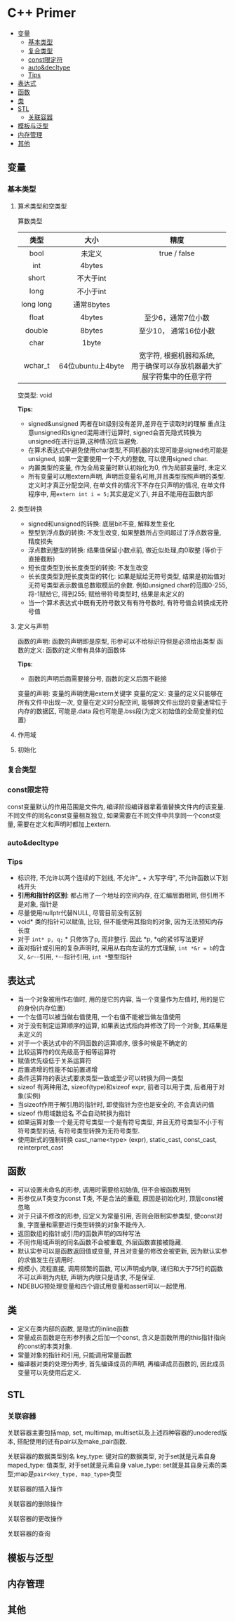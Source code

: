 # C++ Primer
- [变量](#变量)
  - [基本类型](#基本类型)
  - [复合类型](#复合类型)
  - [const限定符](#const限定符)
  - [auto&decltype](#autodecltype)
  - [Tips](#tips)
- [表达式](#表达式)
- [函数](#函数)
- [类](#类)
- [STL](#stl)
  - [关联容器](#关联容器)
- [模板与泛型](#模板与泛型)
- [内存管理](#内存管理)
- [其他](#其他)

## 变量
### 基本类型
1. 算术类型和空类型
    
    算数类型

    |   类型    |    大小    |         精度          |
    | :-------: | :--------: | :-------------------: |
    | bool      | 未定义      | true / false          |
    |    int    |   4bytes   |                       |
    |   short   | 不大于int  |                       |
    |   long    | 不小于int  |                       |
    | long long | 通常8bytes |                       |
    |   float   |   4bytes   |  至少6，通常7位小数   |
    |  double   |   8bytes   | 至少10， 通常16位小数 |
    |   char    |   1byte    |                       |
    |wchar_t| 64位ubuntu上4byte| 宽字符, 根据机器和系统, <br>用于确保可以存放机器最大扩<br>展字符集中的任意字符|
    空类型: void
    
    **Tips:**
   - signed&unsigned
       两者在bit级别没有差异,差异在于读取时的理解
       重点注意unsigned和signed混用进行运算时, signed会首先隐式转换为unsigned在进行运算,这种情况应当避免.
   - 在算术表达式中避免使用char类型,不同机器的实现可能是signed也可能是unsigned, 如果一定要使用一个不大的整数, 可以使用signed char.
   - 内置类型的变量, 作为全局变量时默认初始化为0, 作为局部变量时, 未定义
   - 所有变量可以用extern声明, 声明后变量名可用,并且类型按照声明的类型. 定义时才真正分配空间, 在单文件的情况下不存在只声明的情况, 在单文件程序中, 用`extern int i = 5;`其实是定义了i, 并且不能用在函数内部


2. 类型转换

    - signed和unsigned的转换: 底层bit不变, 解释发生变化
    - 整型到浮点数的转换: 不发生改变, 如果整数所占空间超过了浮点数容量, 精度损失
    - 浮点数到整型的转换: 结果值保留小数点前, 做近似处理,向0取整 (等价于直接截断)
    - 短长度类型到长长度类型的转换: 不发生改变
    - 长长度类型到短长度类型的转化: 如果是赋给无符号类型, 结果是初始值对无符号类型表示数值总数取模后的余数. 例如unsigned char的范围0-255, 将-1赋给它, 得到255; 赋给带符号类型时, 结果是未定义的
    - 当一个算术表达式中既有无符号数又有有符号数时, 有符号值会转换成无符号值

3. 定义与声明

    函数的声明: 函数的声明即是原型, 形参可以不给标识符但是必须给出类型
    函数的定义: 函数的定义带有具体的函数体

    **Tips**: 
    - 函数的声明后面需要接分号, 函数的定义后面不能接

    变量的声明: 变量的声明使用extern关键字
    变量的定义: 变量的定义只能够在所有文件中出现一次, 变量在定义时分配空间, 能够跨文件出现的变量通常位于内存的数据区, 可能是.data 段也可能是.bss段(为定义初始值的全局变量的位置)

4. 作用域

5. 初始化
### 复合类型
### const限定符

const变量默认的作用范围是文件内, 编译阶段编译器拿着值替换文件内的该变量. 不同文件的同名const变量相互独立, 如果需要在不同文件中共享同一个const变量, 需要在定义和声明时都加上extern.

### auto&decltype

### Tips

- 标识符, 不允许以两个连续的下划线, 不允许"_ + 大写字母", 不允许函数以下划线开头
- **引用和指针的区别**: 都占用了一个地址的空间内存, 在汇编层面相同, 但引用不是对象, 指针是
- 尽量使用nullptr代替NULL, 尽管目前没有区别
- void* 类的指针可以赋值, 比较, 但不能使用其指向的对象, 因为无法预知内存长度
- 对于 `int* p, q;` * 只修饰了p, 而非整行. 因此 *p, *q的紧邻写法更好
- 面对指针或引用的复杂声明时, 采用从右向左读的方式理解, `int *&r = b`的含义, `&r`--引用, `*`--指针引用, `int *`整型指针

## 表达式

- 当一个对象被用作右值时, 用的是它的内容, 当一个变量作为左值时, 用的是它的身份(内存位置)
- 一个左值可以被当做右值使用, 一个右值不能被当做左值使用
- 对于没有制定运算顺序的运算, 如果表达式指向并修改了同一个对象, 其结果是未定义的
- 对于一个表达式中的不同函数的运算顺序, 很多时候是不确定的
- 比较运算符的优先级高于相等运算符
- 赋值优先级低于关系运算符
- 后置递增的性能不如前置递增
- 条件运算符的表达式要求类型一致或至少可以转换为同一类型
- sizeof 有两种用法, sizeof(type)和sizeof expr, 前者可以用于类, 后者用于对象(实例)
- 当sizeof作用于解引用的指针时, 即使指针为空也是安全的, 不会真访问值
- sizeof 作用域数组名 不会自动转换为指针
- 如果运算对象一个是无符号类型一个是有符号类型, 并且无符号类型不小于有符号类型的话, 有符号类型转换为无符号类型.
- 使用新式的强制转换 cast_name\<type\> (expr), static_cast, const_cast, reinterpret_cast

## 函数
- 可以设置未命名的形参, 调用时需要给初始值, 但不会被函数用到
- 形参仅从T类变为const T类, 不是合法的重载, 原因是初始化时, 顶层const被忽略
- 对于只读不修改的形参, 应定义为常量引用, 否则会限制实参类型, 使const对象, 字面量和需要进行类型转换的对象不能传入.
- 返回数组的指针或引用的函数声明的四种写法
- 不同作用域声明的同名函数不会被重载, 外层函数直接被隐藏.
- 默认实参可以是函数返回值或变量, 并且对变量的修改会被更新, 因为默认实参的求值发生在调用时.
- 规模小, 流程直接, 调用频繁的函数, 可以声明成内联, 递归和大于75行的函数不可以声明为内联, 声明为内联只是请求, 不是保证.
- NDEBUG预处理变量和四个调试用变量和assert可以一起使用.
## 类
- 定义在类内部的函数, 是隐式的inline函数
- 常量成员函数是在形参列表之后加一个const, 含义是函数所用的this指针指向的const的本类对象.
- 常量对象的指针和引用, 只能调用常量函数
- 编译器对类的处理分两步, 首先编译成员的声明, 再编译成员函数的, 因此成员变量可以先使用后定义.
  
## STL

### 关联容器
关联容器主要包括map, set, multimap, multiset以及上述四种容器的unodered版本, 搭配使用的还有pair以及make_pair函数.

关联容器的数据类型别名
key_type: 键对应的数据类型, 对于set就是元素自身
maped_type: 值类型, 对于set就是元素自身
value_type: set就是其自身元素的类型;map是`pair<key_type, map_type>`类型

关联容器的插入操作

关联容器的删除操作

关联容器的更改操作

关联容器的查询

## 模板与泛型

## 内存管理

## 其他
